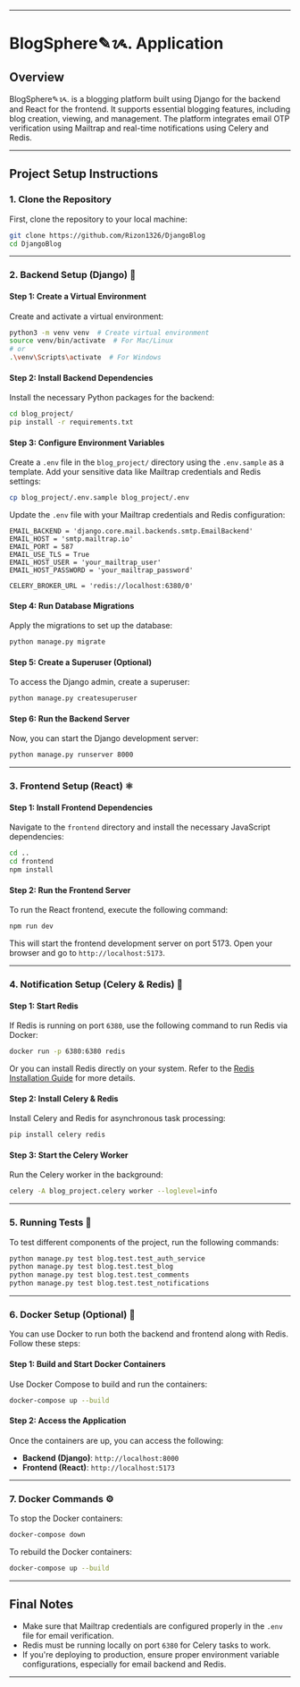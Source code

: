 
---

# BlogSphere✎ᝰ. Application

## Overview

BlogSphere✎ᝰ. is a blogging platform built using Django for the backend and React for the frontend. It supports essential blogging features, including blog creation, viewing, and management. The platform integrates email OTP verification using Mailtrap and real-time notifications using Celery and Redis.

---

## Project Setup Instructions

### 1. Clone the Repository

First, clone the repository to your local machine:

```bash
git clone https://github.com/Rizon1326/DjangoBlog
cd DjangoBlog
```

---

### 2. Backend Setup (Django) 🚀

#### Step 1: Create a Virtual Environment

Create and activate a virtual environment:

```bash
python3 -m venv venv  # Create virtual environment
source venv/bin/activate  # For Mac/Linux
# or
.\venv\Scripts\activate  # For Windows
```

#### Step 2: Install Backend Dependencies

Install the necessary Python packages for the backend:

```bash
cd blog_project/
pip install -r requirements.txt
```

#### Step 3: Configure Environment Variables

Create a `.env` file in the `blog_project/` directory using the `.env.sample` as a template. Add your sensitive data like Mailtrap credentials and Redis settings:

```bash
cp blog_project/.env.sample blog_project/.env
```

Update the `.env` file with your Mailtrap credentials and Redis configuration:

```env
EMAIL_BACKEND = 'django.core.mail.backends.smtp.EmailBackend'
EMAIL_HOST = 'smtp.mailtrap.io'
EMAIL_PORT = 587
EMAIL_USE_TLS = True
EMAIL_HOST_USER = 'your_mailtrap_user'
EMAIL_HOST_PASSWORD = 'your_mailtrap_password'

CELERY_BROKER_URL = 'redis://localhost:6380/0'
```

#### Step 4: Run Database Migrations

Apply the migrations to set up the database:

```bash
python manage.py migrate
```

#### Step 5: Create a Superuser (Optional)

To access the Django admin, create a superuser:

```bash
python manage.py createsuperuser
```

#### Step 6: Run the Backend Server

Now, you can start the Django development server:

```bash
python manage.py runserver 8000
```

---

### 3. Frontend Setup (React) ⚛️

#### Step 1: Install Frontend Dependencies

Navigate to the `frontend` directory and install the necessary JavaScript dependencies:

```bash
cd ..
cd frontend
npm install
```

#### Step 2: Run the Frontend Server

To run the React frontend, execute the following command:

```bash
npm run dev
```

This will start the frontend development server on port 5173. Open your browser and go to `http://localhost:5173`.

---

### 4. Notification Setup (Celery & Redis) 📡

#### Step 1: Start Redis

If Redis is running on port `6380`, use the following command to run Redis via Docker:

```bash
docker run -p 6380:6380 redis
```

Or you can install Redis directly on your system. Refer to the [Redis Installation Guide](https://redis.io/download) for more details.

#### Step 2: Install Celery & Redis

Install Celery and Redis for asynchronous task processing:

```bash
pip install celery redis
```

#### Step 3: Start the Celery Worker

Run the Celery worker in the background:

```bash
celery -A blog_project.celery worker --loglevel=info
```

---

### 5. Running Tests 🧪

To test different components of the project, run the following commands:

```bash
python manage.py test blog.test.test_auth_service
python manage.py test blog.test.test_blog
python manage.py test blog.test.test_comments
python manage.py test blog.test.test_notifications
```

---

### 6. Docker Setup (Optional) 🐳

You can use Docker to run both the backend and frontend along with Redis. Follow these steps:

#### Step 1: Build and Start Docker Containers

Use Docker Compose to build and run the containers:

```bash
docker-compose up --build
```

#### Step 2: Access the Application

Once the containers are up, you can access the following:

- **Backend (Django)**: `http://localhost:8000`
- **Frontend (React)**: `http://localhost:5173`

---

### 7. Docker Commands ⚙️

To stop the Docker containers:

```bash
docker-compose down
```

To rebuild the Docker containers:

```bash
docker-compose up --build
```

---

## Final Notes

- Make sure that Mailtrap credentials are configured properly in the `.env` file for email verification.
- Redis must be running locally on port `6380` for Celery tasks to work.
- If you're deploying to production, ensure proper environment variable configurations, especially for email backend and Redis.

---
